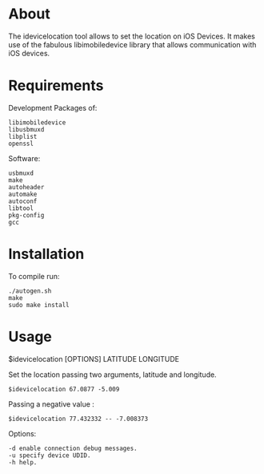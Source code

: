 About
=====
The idevicelocation tool allows to set the location on iOS Devices. It makes use of the fabulous libimobiledevice library that allows communication
with iOS devices.

Requirements
============

Development Packages of:

	libimobiledevice
	libusbmuxd
	libplist
	openssl

Software:

	usbmuxd
	make
	autoheader
	automake
	autoconf
	libtool
	pkg-config
	gcc

Installation
============

To compile run:

	./autogen.sh
	make
	sudo make install

Usage
=====

$idevicelocation [OPTIONS] LATITUDE LONGITUDE
 
Set the location passing two arguments, latitude and longitude.

	$idevicelocation 67.0877 -5.009 

Passing a negative value :

	$idevicelocation 77.432332 -- -7.008373

Options:

	-d enable connection debug messages.
	-u specify device UDID.
	-h help.

